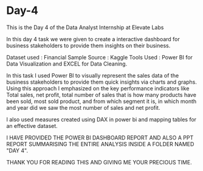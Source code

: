 # Day-4
This is the Day 4 of the Data Analyst Internship at Elevate Labs

In this day 4 task we were given to create a interactive dashboard for business stakeholders to provide them insights on their business.

Dataset used : Financial Sample 
Source : Kaggle
Tools Used : Power BI for Data Visualization and EXCEL for Data Cleaning.

In this task I used Power BI to visually represent the sales data of the business stakeholders to provide them quick insights via charts and graphs.
Using this approach I emphasized on the key performance indicators like Total sales, net profit, total number of sales that is how many products have been sold,
most sold product, and from which segment it is, in which month and year did we saw the most number of sales and net profit.

I also used measures created using DAX in power bi and mapping tables for an effective dataset.

I HAVE PROVIDED THE POWER BI DASHBOARD REPORT AND ALSO A PPT REPORT SUMMARISING THE ENTIRE ANALYSIS INSIDE A FOLDER NAMED "DAY 4".


THANK YOU FOR READING THIS AND GIVING ME YOUR PRECIOUS TIME.

